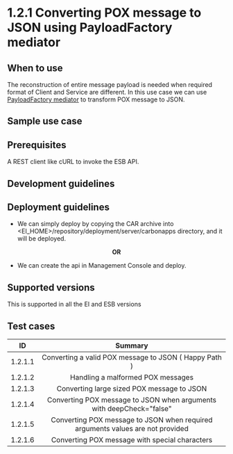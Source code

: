 # 1.2.1 Converting POX message to JSON using PayloadFactory mediator


## When to use
The reconstruction of entire message payload is needed when required format of Client and Service are different. 
In this use case we can use [PayloadFactory mediator](https://docs.wso2.com/display/EI640/PayloadFactory+Mediator) 
to transform POX message to JSON.

## Sample use case

## Prerequisites
A REST client like cURL to invoke the ESB API.

## Development guidelines

## Deployment guidelines

* We can simply deploy by copying the CAR archive into <EI_HOME>/repository/deployment/server/carbonapps directory, and 
it will be deployed.

<p align="center"><b> OR </b></p>

* We can create the api in Management Console and deploy.

## Supported versions

This is supported in all the EI and ESB versions

## Test cases

| ID        | Summary                                                                         |
| ----------|:-------------------------------------------------------------------------------:|
| 1.2.1.1   | Converting a valid POX message to JSON ( Happy Path )                          |
| 1.2.1.2   | Handling a malformed POX messages                                              |
| 1.2.1.3   | Converting large sized POX message to JSON                                     |
| 1.2.1.4   | Converting POX message to JSON when arguments with deepCheck="false"           |
| 1.2.1.5   | Converting POX message to JSON when required arguments values are not provided |
| 1.2.1.6   | Converting POX message with special characters                                 |



